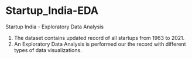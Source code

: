 # Startup_India-EDA
Startup India - Exploratory Data Analysis 
1. The dataset contains updated record of all startups from 1963 to 2021.
2. An Exploratory Data Analysis is performed our the record with different types of data visualizations.
